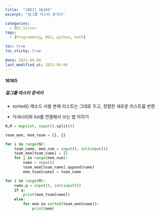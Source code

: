 ```yaml
---
title:  "[BOJ] 16165"
excerpt: "걸그룹 마스터 준석이"

categories:
  - BOJ_Silver
tags:
  - [Programming, BOJ, python, math]

toc: true
toc_sticky: true
 
date: 2021-08-08
last_modified_at: 2021-08-08
---
```


#### 16165
##### 걸그룹 마스터 준석이
- sorted() 메소드 사용
본체 리스트는 그대로 두고, 정렬한 새로운 리스트를 반환

- 딕셔너리와 list를 연결해서 쓰는 법 익히기

```python
N,M = map(int, input().split())

team_mem, mem_team = {}, {}

for i in range(N):
    team_name, mem_num = input(), int(input())
    team_mem[team_name] = []
    for j in range(mem_num):
        name = input()
        team_mem[team_name].append(name)
        mem_team[name] = team_name

for i in range(M):
    name,q = input(), int(input())
    if q:
        print(mem_team[name])
    else:
        for mem in sorted(team_mem[name]):
            print(mem)
```